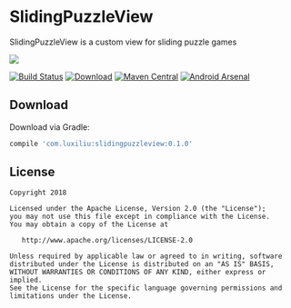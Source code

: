 SlidingPuzzleView
=======
SlidingPuzzleView is a custom view for sliding puzzle games

![](https://user-images.githubusercontent.com/22950288/40486016-6d705968-5fa3-11e8-93a9-e072a5aeec96.gif)

[![Build Status](https://travis-ci.org/luxiliu/SlidingPuzzleView.svg?branch=develop)](https://travis-ci.org/luxiliu/SlidingPuzzleView)
[![Download](https://api.bintray.com/packages/luxiliu/maven/SlidingPuzzleView/images/download.svg)](https://bintray.com/luxiliu/maven/SlidingPuzzleView/_latestVersion)
[![Maven Central](https://maven-badges.herokuapp.com/maven-central/com.luxiliu/slidingpuzzleview/badge.svg)](https://maven-badges.herokuapp.com/maven-central/com.luxiliu/slidingpuzzleview)
[![Android Arsenal](https://img.shields.io/badge/Android%20Arsenal-SlidingPuzzleView-brightgreen.svg?style=flat)](http://android-arsenal.com/details/1/6960)

Download
--------
Download via Gradle:
```groovy
compile 'com.luxiliu:slidingpuzzleview:0.1.0'
```

License
--------
    Copyright 2018

    Licensed under the Apache License, Version 2.0 (the "License");
    you may not use this file except in compliance with the License.
    You may obtain a copy of the License at

       http://www.apache.org/licenses/LICENSE-2.0

    Unless required by applicable law or agreed to in writing, software
    distributed under the License is distributed on an "AS IS" BASIS,
    WITHOUT WARRANTIES OR CONDITIONS OF ANY KIND, either express or implied.
    See the License for the specific language governing permissions and
    limitations under the License.
    
